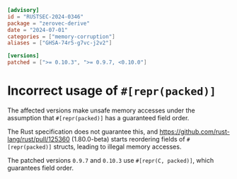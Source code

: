 ```toml
[advisory]
id = "RUSTSEC-2024-0346"
package = "zerovec-derive"
date = "2024-07-01"
categories = ["memory-corruption"]
aliases = ["GHSA-74r5-g7vc-j2v2"]

[versions]
patched = [">= 0.10.3", ">= 0.9.7, <0.10.0"]
```

# Incorrect usage of `#[repr(packed)]`

The affected versions make unsafe memory accesses under the assumption that `#[repr(packed)]` has a guaranteed field order. 

The Rust specification does not guarantee this, and https://github.com/rust-lang/rust/pull/125360 (1.80.0-beta) starts 
reordering fields of `#[repr(packed)]` structs, leading to illegal memory accesses.

The patched versions `0.9.7` and `0.10.3` use `#[repr(C, packed)]`, which guarantees field order.
